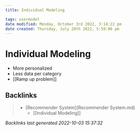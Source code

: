 ```yaml
---
title: Individual Modeling

tags: usermodel 
date modified: Monday, October 3rd 2022, 3:14:22 pm
date created: Thursday, July 28th 2022, 5:59:06 pm
---
```


# Individual Modeling
- More personalized
- Less data per category
- [[Ramp up problem]]

## Backlinks

> - [Recommender System](Recommender System.md)
>   - [[Individual Modeling]]

_Backlinks last generated 2022-10-03 15:37:32_
